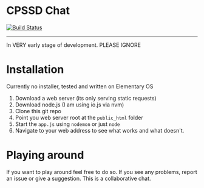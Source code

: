 # CPSSD Chat #

[![Build Status](https://travis-ci.org/VoyTechnology/CPSSDChat.svg)](https://travis-ci.org/VoyTechnology/CPSSDChat)

---

In VERY early stage of development. PLEASE IGNORE

# Installation #

Currently no installer, tested and written on Elementary OS

1. Download a web server (its only serving static requests)
2. Download node.js (I am using io.js via nvm)
3. Clone this git repo
4. Point you web server root at the `public_html` folder
5. Start the `app.js` using `nodemon` or just `node`
6. Navigate to your web address to see what works and what doesn't.

# Playing around #
If you want to play around feel free to do so. If you see any problems,
report an issue or give a suggestion. This is a collaborative chat.
